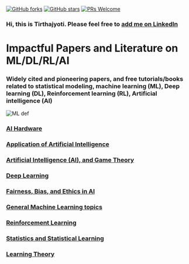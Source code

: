 [![GitHub forks](https://img.shields.io/github/forks/tirthajyoti/Papers-Literature-ML-DL-RL-AI.svg)](https://github.com/tirthajyoti/Papers-Literature-ML-DL-RL-AI/network)
[![GitHub stars](https://img.shields.io/github/stars/tirthajyoti/Papers-Literature-ML-DL-RL-AI.svg)](https://github.com/tirthajyoti/Papers-Literature-ML-DL-RL-AI/stargazers)
[![PRs Welcome](https://img.shields.io/badge/PRs-welcome-brightgreen.svg)](https://github.com/tirthajyoti/Papers-Literature-ML-DL-RL-AI/pulls)

### Hi, this is Tirthajyoti. Please feel free to [add me on LinkedIn](https://www.linkedin.com/in/tirthajyoti-sarkar-2127aa7/)


# Impactful Papers and Literature on ML/DL/RL/AI

### Widely cited and pioneering papers, and free tutorials/books related to statistical modeling, machine learning (ML), Deep learning (DL), Reinforcement learning (RL), Artificial intelligence (AI)

![ML def](https://raw.githubusercontent.com/tirthajyoti/Papers-Literature-ML-DL-AI/master/Images/What-is-machine-learning_Definition.jpg)

### [AI Hardware](https://github.com/tirthajyoti/Papers-Literature-ML-DL-RL-AI/tree/master/AI%20Hardware)
### [Application of Artificial Intelligence](https://github.com/tirthajyoti/Papers-Literature-ML-DL-RL-AI/tree/master/Application%20of%20AI)
### [Artificial Intelligence (AI), and Game Theory](https://github.com/tirthajyoti/Papers-Literature-ML-DL-AI/tree/master/AI-Game-Theory)
### [Deep Learning](https://github.com/tirthajyoti/Papers-Literature-ML-DL-AI/tree/master/Deep-learning)
### [Fairness, Bias, and Ethics in AI](https://github.com/tirthajyoti/Papers-Literature-ML-DL-RL-AI/tree/master/Fairness%2C%20Bias%2C%20Ethics%20in%20AI%20and%20ML)
### [General Machine Learning topics](https://github.com/tirthajyoti/Papers-Literature-ML-DL-AI/tree/master/General-Machine-Learning)
### [Reinforcement Learning](https://github.com/tirthajyoti/Papers-Literature-ML-DL-AI/tree/master/Reinforcement%20Learning)
### [Statistics and Statistical Learning](https://github.com/tirthajyoti/Papers-Literature-ML-DL-AI/tree/master/Statistics%20and%20Statistical%20Learning)
### [Learning Theory](https://github.com/tirthajyoti/Papers-Literature-ML-DL-AI/tree/master/Learning%20Theory)
